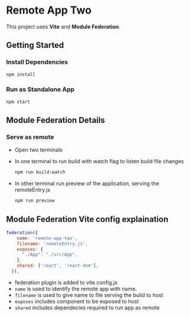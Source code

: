 # Remote App Two

This project uses **Vite** and **Module Federation**.

## Getting Started

### Install Dependencies

```bash
npm install
```

### Run as Standalone App

```bash
npm start
```

## Module Federation Details

### Serve as remote

- Open two terminals
- In one terminal to run build with watch flag to listen build file changes

  ```bash
  npm run build:watch
  ```

- In other terminal run preview of the application, serving the remoteEntry.js

  ```bash
  npm run preview
  ```

## Module Federation Vite config explaination

```javascript
federation({
    name: 'remote-app-two',
    filename: 'remoteEntry.js',
    exposes: {
      "./App": "./src/App",
    },
    shared: ['react', 'react-dom'],
  }),
```

- federation plugin is added to vite.config.js
- `name` is used to identify the remote app with name.
- `filename` is used to give name to file serving the bulid to host
- `exposes` includes component to be exposed to host
- `shared` includes dependecies required to run app as remote